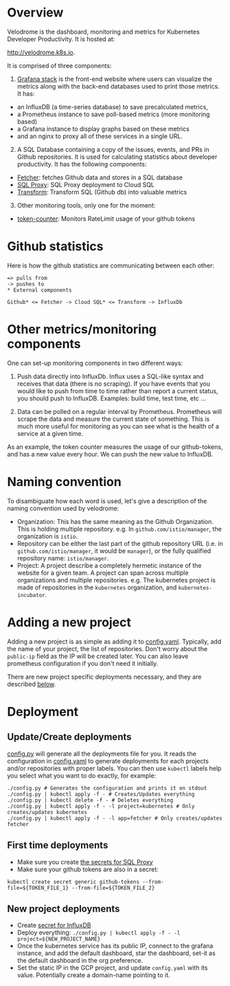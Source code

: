 Overview
========

Velodrome is the dashboard, monitoring and metrics for Kubernetes Developer
Productivity. It is hosted at:

http://velodrome.k8s.io.

It is comprised of three components:

1. [Grafana stack](grafana-stack/) is the front-end website where users can
  visualize the metrics along with the back-end databases used to print those
  metrics. It has:
  * an InfluxDB (a time-series database) to save precalculated metrics,
  * a Prometheus instance to save poll-based metrics (more monitoring
  based)
  * a Grafana instance to display graphs based on these metrics
  * and an nginx to proxy all of these services in a single URL.

2. A SQL Database containing a copy of the issues, events, and PRs in Github
repositories. It is used for calculating statistics about developer
productivity. It has the following components:
  * [Fetcher](fetcher/): fetches Github data and stores in a SQL database
  * [SQL Proxy](mysql/): SQL Proxy deployment to Cloud SQL
  * [Transform](transform/): Transform SQL (Github db) into valuable metrics

3. Other monitoring tools, only one for the moment:
  * [token-counter](token-counter/): Monitors RateLimit usage of your github
    tokens

Github statistics
=================

Here is how the github statistics are communicating between each other:

```
=> pulls from
-> pushes to
* External components

Github* <= Fetcher -> Cloud SQL* <= Transform -> InfluxDb
```

Other metrics/monitoring components
===================================

One can set-up monitoring components in two different ways:

1. Push data directly into InfluxDb. Influx uses a SQL-like syntax and
receives that data (there is no scraping). If you have events that you would
like to push from time to time rather than report a current status, you should
push to InfluxDB. Examples: build time, test time, etc ...

2. Data can be polled on a regular interval by Prometheus. Prometheus will
scrape the data and measure the current state of something. This is much more
useful for monitoring as you can see what is the health of a service at a given
time.

As an example, the token counter measures the usage of our github-tokens, and
has a new value every hour. We can push the new value to InfluxDB.

Naming convention
=================

To disambiguate how each word is used, let's give a description of the naming
convention used by velodrome:
- Organization: This has the same meaning as the Github Organization. This is
  holding multiple repository. e.g. In `github.com/istio/manager`, the
  organization is `istio`.
- Repository can be either the last part of the github repository URL (i.e. in
  `github.com/istio/manager`, it would be `manager`), or the fully qualified
  repository name: `istio/manager`.
- Project: A project describe a completely hermetic instance of the website for
  a given team. A project can span across multiple organizations and multiple
  repositories. e.g. The kubernetes project is made of repositories in the
  `kubernetes` organization, and `kubernetes-incubator`.

Adding a new project
====================

Adding a new project is as simple as adding it to [config.yaml](config.yaml).
Typically, add the name of your project, the list of repositories. Don't worry
about the `public-ip` field as the IP will be created later. You can also leave
prometheus configuration if you don't need it initially.

There are new project specific deployments necessary, and they are
described [below](#new-project-deployments).

Deployment
==========

Update/Create deployments
-------------------------

[config.py](config.py) will generate all the deployments file for you. It reads
the configuration in [config.yaml](config.yaml) to generate deployments for each
projects and/or repositories with proper labels. You can then use `kubectl`
labels help you select what you want to do exactly, for example:

```
./config.py # Generates the configuration and prints it on stdout
./config.py | kubectl apply -f - # Creates/Updates everything
./config.py | kubectl delete -f - # Deletes everything
./config.py | kubectl apply -f - -l project=kubernetes # Only creates/updates kubernetes
./config.py | kubectl apply -f - -l app=fetcher # Only creates/updates fetcher
```

First time deployments
----------------------

- Make sure you create
  [the secrets for SQL Proxy](mysql/#set-up-google-cloud-sql-proxy)
- Make sure your github tokens are also in a secret:

```
kubectl create secret generic github-tokens --from-file=${TOKEN_FILE_1} --from-file=${TOKEN_FILE_2}
```

New project deployments
-----------------------

- Create [secret for InfluxDB](grafana-stack/#first-time-only)
- Deploy everything: `./config.py | kubectl apply -f - -l project=${NEW_PROJECT_NAME}`
- Once the kubernetes service has its public IP, connect to the grafana instance, and add the
  default dashboard, star the dashboard, set-it as the default dashboard in the
  org preference.
- Set the static IP in the GCP project, and update `config.yaml` with its
  value. Potentially create a domain-name pointing to it.
